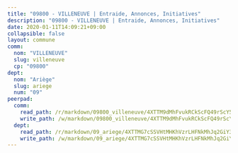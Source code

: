 ```yaml
---
title: "09800 - VILLENEUVE | Entraide, Annonces, Initiatives"
description: "09800 - VILLENEUVE | Entraide, Annonces, Initiatives"
date: 2020-01-11T14:09:21+09:00
collapsible: false
layout: commune
comm:
  nom: "VILLENEUVE"
  slug: villeneuve
  cp: "09800"
dept:
  nom: "Ariège"
  slug: ariege
  num: "09"
peerpad:
  comm:
    read_path: /r/markdown/09800_villeneuve/4XTTM9dMhFvukRCkScFQ49rScY5VxXEJQiTWbsQv1dBzeLgTe
    write_path: /w/markdown/09800_villeneuve/4XTTM9dMhFvukRCkScFQ49rScY5VxXEJQiTWbsQv1dBzeLgTe-K3TgTdem25kntEpSVCfJApPxkALov1qKrWF164wFjfUHZpMndka56m9uW2h1sQQayw6VPMJnfJiBFw1Ps8Xwoc6z9L8gyZhYLWUMbMpoP7UpC6uLcKVNxWiErrk8UcRDFWnS6WU4
  dept:
    read_path: /r/markdown/09_ariege/4XTTMG7cSSVHtMHKhVzrLHFNkMhJq2GiY37tW1RLaySvmC5m7
    write_path: /w/markdown/09_ariege/4XTTMG7cSSVHtMHKhVzrLHFNkMhJq2GiY37tW1RLaySvmC5m7-K3TgTss1C8HjViVkpwivQX7MahnqC11ekSJQuYEnrMDTmDE1FfJsoB9BatqQw5xZL2YVE8soFWdt5YbjPCiw8Nef7nnDAgssxyMxh5u11RAcuqPo3TLSQutK9TFNiNP3xhEoTkkD
---
```


